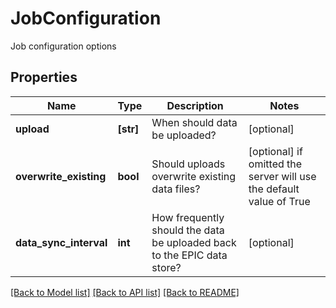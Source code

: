 # JobConfiguration

Job configuration options
## Properties
Name | Type | Description | Notes
------------ | ------------- | ------------- | -------------
**upload** | **[str]** | When should data be uploaded? | [optional] 
**overwrite_existing** | **bool** | Should uploads overwrite existing data files? | [optional]  if omitted the server will use the default value of True
**data_sync_interval** | **int** | How frequently should the data be uploaded back to the EPIC data store? | [optional] 

[[Back to Model list]](../README.md#documentation-for-models) [[Back to API list]](../README.md#documentation-for-api-endpoints) [[Back to README]](../README.md)



